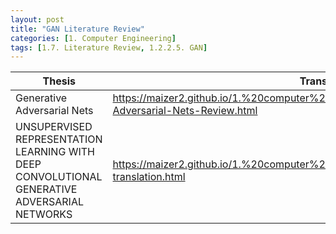 ```yaml
---
layout: post 
title: "GAN Literature Review"
categories: [1. Computer Engineering]
tags: [1.7. Literature Review, 1.2.2.5. GAN]
---
```



|Thesis|Translation|Analysis|
|------|-----------|--------|
|Generative Adversarial Nets|https://maizer2.github.io/1.%20computer%20engineering/2021/09/26/(GAN)Generative-Adversarial-Nets-Review.html|Null|
|UNSUPERVISED REPRESENTATION LEARNING WITH DEEP CONVOLUTIONAL GENERATIVE ADVERSARIAL NETWORKS|https://maizer2.github.io/1.%20computer%20engineering/2022/05/18/(GAN)DCGAN-translation.html|Null|